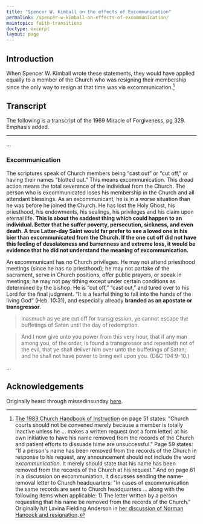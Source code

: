```yaml
---
title: "Spencer W. Kimball on the effects of Excommunication"
permalink: /spencer-w-kimball-on-effects-of-excommunication/
maintopic: faith-transitions
doctype: excerpt
layout: page
---
```


## Introduction

When Spencer W. Kimball wrote these statements, they would have applied equally to a member of the Church who was resigning their membership since the only way to resign at that time was via excommunication.[^name_removal_same_as_excommunication]

## Transcript

The following is a transcript of the 1969 Miracle of Forgiveness, pg 329.  Emphasis added.

---

...

### Excommunication

The scriptures speak of Church members being “cast out” or “cut off,” or having their names “blotted out.” This means excommunication. This dread action means the total severance of the individual from the Church. The person who is excommunicated loses his membership in the Church and all attendant blessings. As an excommunicant, he is in a worse situation than he was before he joined the Church.  He has lost the Holy Ghost, his priesthood, his endowments, his sealings, his privileges and his claim upon eternal life.  **This is about the saddest thing which could happen to an individual. Better that he suffer poverty, persecution, sickness, and even death. A true Latter-day Saint would far prefer to see a loved one in his bier than excommunicated from the Church. If the one cut off did not have this feeling of desolateness and barrenness and extreme loss, it would be evidence that he did not understand the meaning of excommunication.**

An excommunicant has no Church privileges. He may not attend priesthood meetings (since he has no priesthood); he may not partake of the sacrament, serve in Church positions, offer public prayers, or speak in meetings; he may not pay tithing except under certain conditions as determined by the bishop. He is “cut off,” “cast out,” and tured over to his Lord for the final judgment. “It is a fearful thing to fall into the hands of the living God” (Heb. 10:31), and especially already **branded as an apostate or transgressor**.

> Inasmuch as ye are cut off for transgression, ye cannot escape the buffetings of Satan until the day of redemption.

> And I now give unto you power from this very hour, that if any man among you, of the order, is found a transgressor and repenteth not of the evil, that ye shall deliver him over unto the buffetings of Satan; and he shall not have power to bring evil upon you. (D&C 104:9-10.)

...

## Acknowledgements

Originally heard through missedinsunday [here](https://www.reddit.com/r/exmormon/comments/g61a43/a_true_latterday_saint/).

[^name_removal_same_as_excommunication]: [The 1983 Church Handbook of Instruction](https://drive.google.com/drive/folders/0B9Vs4YXzKZEpcTVPQmZtWFM1Tk0) on page 51 states: "Church courts should not be convened merely because a member is totally inactive unless he ... makes a written request (not a form letter) at his own initiative to have his name removed from the records of the Church and patient efforts to dissuade hime are unsuccessful."  Page 59 states: "If a person's name has been removed from the records of the Church in response to his request, any announcement should not include the word *excommunication*.  It merely should state that his name has been removed from the records of the Church at his request." And on page 61 in a discussion on excommuniation, it discusses sending the name-removal letter to Church headquarters: "In cases of excommunication the same records are sent to Church headquarters ... along with the following items when applicable: 1) The letter written by a person requesting that his name be removed from the records of the Church." Originally h/t Lavina Fielding Anderson in [her discussion of Norman Hancock and resignation](http://mormon-alliance.org/casereports/volume3/part1/v3p1c05.htm).

